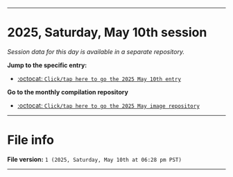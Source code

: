 
***

# 2025, Saturday, May 10th session

_Session data for this day is available in a separate repository._

**Jump to the specific entry:**

- [:octocat: `Click/tap here to go the 2025 May 10th entry`](https://github.com/seanpm2001/SeansLifeArchive_Images_ModernSmurfsVillage_Y2025_V5/tree/SeansLifeArchive_ModernSmurfsVillage_Y2025_V5_Main-dev/2025/05_May/10/)

**Go to the monthly compilation repository**

- [:octocat: `Click/tap here to go the 2025 May image repository`](https://github.com/seanpm2001/SeansLifeArchive_Images_ModernSmurfsVillage_Y2025_V5/)

***

# File info

**File version:** `1 (2025, Saturday, May 10th at 06:28 pm PST)`

***
